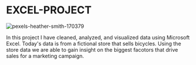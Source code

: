 # EXCEL-PROJECT
![pexels-heather-smith-170379](https://github.com/Nko-yo/EXCEL-PROJECT/assets/112330938/9aae6902-fb9e-431b-af49-fa6934e2df00)

In this project I have cleaned, analyzed, and visualized data using Microsoft Excel.
Today's data is from a fictional store that sells bicycles. Using the store data we are able to gain insight on the biggest facotors that drive sales for a marketing campaign. 
